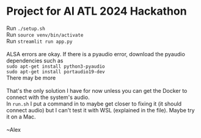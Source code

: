 # Project for AI ATL 2024 Hackathon
Run `./setup.sh`
<br>Run `source venv/bin/activate`
<br>Run `streamlit run app.py`
<br>
<br>ALSA errors are okay. If there is a pyaudio error, download the pyaudio dependencies such as
<br>`sudo apt-get install python3-pyaudio`
<br>`sudo apt-get install portaudio19-dev`
<br>There may be more
<br>
<br>That's the only solution I have for now unless you can get the Docker to connect with the system's audio.
<br>In `run.sh` I put a command in to maybe get closer to fixing it (it should connect audio) but I can't test it with WSL (explained in the file). Maybe try it on a Mac.
<br>
<br>~Alex
